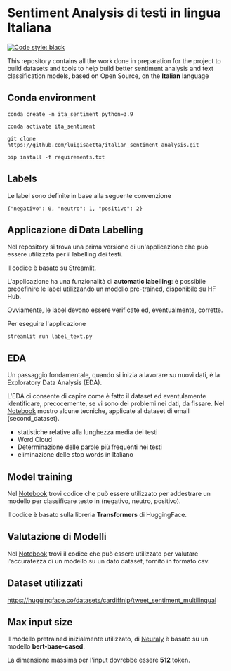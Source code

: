 # Sentiment Analysis di testi in lingua Italiana
[![Code style: black](https://img.shields.io/badge/code%20style-black-000000.svg)](https://github.com/psf/black)

This repository contains all the work done in preparation for the project to build datasets and tools to help build better sentiment 
analysis and text classification models, based on Open Source, on the **Italian** language

## Conda environment
```
conda create -n ita_sentiment python=3.9
```
```
conda activate ita_sentiment
```
```
git clone https://github.com/luigisaetta/italian_sentiment_analysis.git
```
```
pip install -f requirements.txt
```
## Labels
Le label sono definite in base alla seguente convenzione
```
{"negativo": 0, "neutro": 1, "positivo": 2}
```
## Applicazione di Data Labelling
Nel repository si trova una prima versione di un'applicazione che può essere utilizzata per il labelling dei testi.

Il codice è basato su Streamlit.

L'applicazione ha una funzionalità di **automatic labelling**: è possibile predefinire le label utilizzando un 
modello pre-trained, disponibile su HF Hub.

Ovviamente, le label devono essere verificate ed, eventualmente, corrette.

Per eseguire l'applicazione
```
streamlit run label_text.py
```
## EDA
Un passaggio fondamentale, quando si inizia a lavorare su nuovi dati, è la Exploratory Data Analysis (EDA).

L'EDA ci consente di capire come è fatto il dataset ed eventulamente identificare, precocemente, se vi sono dei problemi 
nei dati, da fissare.
Nel [Notebook](./eda_dataset.ipynb) mostro alcune tecniche, applicate al dataset di email (second_dataset).
* statistiche relative alla lunghezza media dei testi
* Word Cloud
* Determinazione delle parole più frequenti nei testi
* eliminazione delle stop words in Italiano
## Model training
Nel [Notebook](./fine_tune_sentiment.ipynb) trovi codice che può essere utilizzato per addestrare un modello per classificare 
testo in 
(negativo, neutro, positivo).

Il codice è basato sulla libreria **Transformers** di HuggingFace.
## Valutazione di Modelli
Nel [Notebook](./compute_accuracy.ipynb) trovi il codice che può essere utilizzato per valutare l'accuratezza di un modello su un 
dato dataset, fornito in formato csv.
## Dataset utilizzati
https://huggingface.co/datasets/cardiffnlp/tweet_sentiment_multilingual

## Max input size
Il modello pretrained inizialmente utilizzato, di 
[Neuraly](https://huggingface.co/neuraly/bert-base-italian-cased-sentiment) è basato su un modello 
**bert-base-cased**.

La dimensione massima per l'input dovrebbe essere **512** token.
